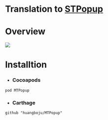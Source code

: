 
# Translation to [STPopup](https://github.com/kevin0571/STPopup)
# Overview

![](https://github.com/huangboju/SwiftySTPopup/blob/master/2017-03-21%2020_24_31.gif)

# Installtion

* ### Cocoapods

`pod MTPopup`

* ### Carthage

`github "huangboju/MTPopup"`
